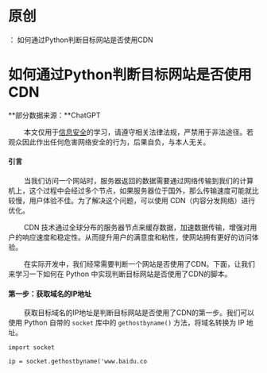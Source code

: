 # 原创
：  如何通过Python判断目标网站是否使用CDN

# 如何通过Python判断目标网站是否使用CDN

**部分数据来源：**ChatGPT

        本文仅用于[信息安全](https://so.csdn.net/so/search?q=%E4%BF%A1%E6%81%AF%E5%AE%89%E5%85%A8&amp;spm=1001.2101.3001.7020)的学习，请遵守相关法律法规，严禁用于非法途径。若观众因此作出任何危害网络安全的行为，后果自负，与本人无关。

#### 引言

        当我们访问一个网站时，服务器返回的数据需要通过网络传输到我们的计算机上，这个过程中会经过多个节点，如果服务器位于国外，那么传输速度可能就比较慢，用户体验不佳。为了解决这个问题，可以使用 CDN（内容分发网络）进行优化。

        CDN 技术通过全球分布的服务器节点来缓存数据，加速数据传输，增强对用户的响应速度和稳定性。从而提升用户的满意度和粘性，使网站拥有更好的访问体验。

        在实际开发中，我们经常需要判断一个网站是否使用了CDN。下面，让我们来学习一下如何在 Python 中实现判断目标网站是否使用了CDN的脚本。

#### 第一步：获取域名的IP地址

        获取目标域名的IP地址是判断目标网站是否使用了CDN的第一步。我们可以使用 Python 自带的 `socket` 库中的 `gethostbyname()` 方法，将域名转换为 IP 地址。

```
import socket

ip = socket.gethostbyname('www.baidu.co
```
